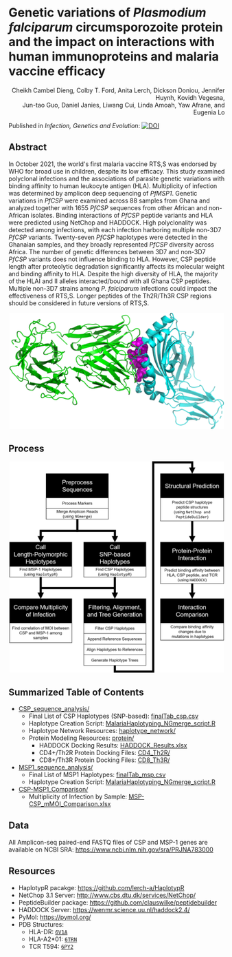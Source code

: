 # Genetic variations of _Plasmodium falciparum_ circumsporozoite protein and the impact on interactions with human immunoproteins and malaria vaccine efficacy

<p align="right">Cheikh Cambel Dieng, Colby T. Ford, Anita Lerch, Dickson Doniou, Jennifer Huynh, Kovidh Vegesna, <br>Jun-tao Guo, Daniel Janies, Liwang Cui, Linda Amoah, Yaw Afrane, and Eugenia Lo</p>

Published in _Infection, Genetics and Evolution_: [![DOI](https://zenodo.org/badge/DOI/10.1016/j.meegid.2023.105418.svg)](https://doi.org/10.1016/j.meegid.2023.105418)


## Abstract

In October 2021, the world's first malaria vaccine RTS,S was endorsed by WHO for broad use in children, despite its low efficacy. This study examined polyclonal infections and the associations of parasite genetic variations with binding affinity to human leukocyte antigen (HLA). Multiplicity of infection was determined by amplicon deep sequencing of _PfMSP1_. Genetic variations in _PfCSP_ were examined across 88 samples from Ghana and analyzed together with 1655 _PfCSP_ sequences from other African and non-African isolates. Binding interactions of _PfCSP_ peptide variants and HLA were predicted using NetChop and HADDOCK. High polyclonality was detected among infections, with each infection harboring multiple non-3D7 _PfCSP_ variants. Twenty-seven _PfCSP_ haplotypes were detected in the Ghanaian samples, and they broadly represented _PfCSP_ diversity across Africa. The number of genetic differences between 3D7 and non-3D7 _PfCSP_ variants does not influence binding to HLA. However, CSP peptide length after proteolytic degradation significantly affects its molecular weight and binding affinity to HLA. Despite the high diversity of HLA, the majority of the HLAI and II alleles interacted/bound with all Ghana CSP peptides. Multiple non-3D7 strains among _P. falciparum_ infections could impact the effectiveness of RTS,S. Longer peptides of the Th2R/Th3R CSP regions should be considered in future versions of RTS,S.

<p align="middle"><img src="https://raw.githubusercontent.com/colbyford/Ghana_CSP_Haplotypes/main/CSP_sequence_analysis/protein/CD4_Th2R/renderings/HLA-TCR_csp-reference.png" width="500"></p>


## Process

<p align="middle"><img src="https://raw.githubusercontent.com/colbyford/Ghana_CSP_Haplotypes/main/CSP_sequence_analysis/figures/process_v2.png" width="500"></p>

## Summarized Table of Contents

- [CSP_sequence_analysis/](CSP_sequence_analysis/)
  - Final List of CSP Haplotypes (SNP-based): [finalTab_csp.csv](/CSP_sequence_analysis/finalTab_csp.csv)
  - Haplotype Creation Script: [MalariaHaplotyping_NGmerge_script.R](/CSP_sequence_analysis/MalariaHaplotyping_NGmerge_script.R)
  - Haplotype Network Resources: [haplotype_network/](/CSP_sequence_analysis/haplotype_network/)
  - Protein Modeling Resources: [protein/](/CSP_sequence_analysis/protein/)
    - HADDOCK Docking Results: [HADDOCK_Results.xlsx](/CSP_sequence_analysis/protein/HADDOCK_Results.xlsx)
    - CD4+/Th2R Protein Docking Files: [CD4_Th2R/](/CSP_sequence_analysis/protein/CD4_Th2R/)
    - CD8+/Th3R Protein Docking Files: [CD8_Th3R/](/CSP_sequence_analysis/protein/CD8_Th23/)
- [MSP1_sequence_analysis/](MSP1_sequence_analysis/)
  - Final List of MSP1 Haplotypes: [finalTab_msp.csv](/MSP1_sequence_analysis/finalTab_msp.csv)
  - Haplotype Creation Script: [MalariaHaplotyping_NGmerge_script.R](/MSP1_sequence_analysis/MalariaHaplotyping_NGmerge_script.R)
- [CSP-MSP1_Comparison/](CSP-MSP1_Comparison/)
  -  Multiplicity of Infection by Sample: [MSP-CSP_mMOI_Comparison.xlsx](/CSP-MSP1_Comparison/MSP-CSP_mMOI_Comparison.xlsx)

## Data
All Amplicon-seq paired-end FASTQ files of CSP and MSP-1 genes are available on NCBI SRA: https://www.ncbi.nlm.nih.gov/sra/PRJNA783000

## Resources

- HaplotypR pacakge: https://github.com/lerch-a/HaplotypR
- NetChop 3.1 Server: http://www.cbs.dtu.dk/services/NetChop/
- PeptideBuilder package: https://github.com/clauswilke/peptidebuilder
- HADDOCK Server: https://wenmr.science.uu.nl/haddock2.4/
- PyMol: https://pymol.org/
- PDB Structures:
  - HLA-DR: [`6V1A`](https://www.rcsb.org/structure/6V1A)
  - HLA-A2*01: [`6TRN`](https://www.rcsb.org/structure/6TRN)
  - TCR T594: [`6PY2`](https://www.rcsb.org/structure/6py2)
